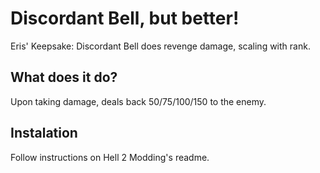 # Discordant Bell, but better!

Eris' Keepsake: Discordant Bell does revenge damage, scaling with rank.

## What does it do?

Upon taking damage, deals back 50/75/100/150 to the enemy.

## Instalation

Follow instructions on Hell 2 Modding's readme.
